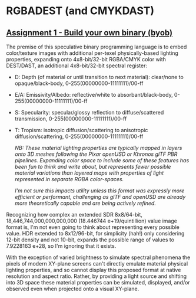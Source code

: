 # RGBADEST (and CMYKDAST)
## [Assignment 1 - Build your own binary (byob)](https://github.com/charlieroberts/imgd-5010-s24/blob/main/assignment1-binary.md)

The premise of this speculative binary programming language is to embed color/texture images with additional per-texel physically-based lighting properties, expanding onto 4x8-bit/32-bit RGBA/CMYK color with DEST/DAST, an additional 4x8-bit/32-bit spectral register: 
- D: Depth (of material or until transition to next material): clear/none to opaque/black-body, 0-255(00000000-11111111)/00-ff
- E/A: Emissivity/Albedo: reflective/white to absorbant/black-body, 0-255(00000000-11111111)/00-ff
- S: Specularity: specular/glossy reflection to diffuse/scattered transmission, 0-255(00000000-11111111)/00-ff
- T: Tropism: isotropic diffusion/scattering to anisotropic diffusion/scattering, 0-255(00000000-11111111)/00-ff

  *NB: These material lighting properties are typically mapped in layers onto 3D meshes following the Pixar openUSD or Khronos glTF PBR pipelines. Expanding color space to include some of these features has been fun to think and write about, but represents fewer possible material variations than layered maps with properties of light represented in separate RGBA color-spaces.*

  *I'm not sure this impacts utility unless this format was expressly more efficient or performant, challenging as glTF and openUSD are already more theoretically capable and are being actively refined.*

Recognizing how complex an extended SDR 8x8/64-bit, 18,446,744,000,000,000,000 (18.446744 e+19/quintillion) value image format is, I'm not even going to think about representing every possible value. HDR extended to 8x12/96-bit, for simplicity (hah!) only considering 12-bit density and not 10-bit, expands the possible range of values to 7.9228163 e+28, so I'm ignoring that it exists. 

With the exception of varied brightness to simulate spectral phenomena the pixels of modern XY-plane screens can't directly emulate material physical lighting properties, and so cannot display this proposed format at native resolution and aspect ratio. Rather, by providing a light source and shifting into 3D space these material properties can be simulated, displayed, and/or observed even when projected onto a visual XY-plane. 
